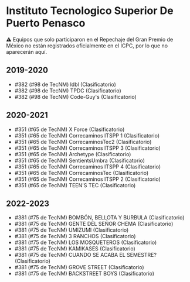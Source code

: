 # Instituto Tecnologico Superior De Puerto Penasco

:warning: Equipos que solo participaron en el Repechaje del Gran Premio de México no están registrados oficialmente en el ICPC, por lo que no aparecerán aquí.

## 2019-2020

- #382 (#98 de TecNM) ldbl (Clasificatorio)
- #382 (#98 de TecNM) TPDC (Clasificatorio)
- #382 (#98 de TecNM) Code-Guy's (Clasificatorio)

## 2020-2021

- #351 (#65 de TecNM) X Force (Clasificatorio)
- #351 (#65 de TecNM) Correcaminos ITSPP 1 (Clasificatorio)
- #351 (#65 de TecNM) CorrecaminosTec2 (Clasificatorio)
- #351 (#65 de TecNM) Correcaminos ITSPP 3 (Clasificatorio)
- #351 (#65 de TecNM) Archetype (Clasificatorio)
- #351 (#65 de TecNM) SentientsUmbra (Clasificatorio)
- #351 (#65 de TecNM) Correcaminos ITSPP 4 (Clasificatorio)
- #351 (#65 de TecNM) CorrecaminosTec (Clasificatorio)
- #351 (#65 de TecNM) Correcaminos ITSPP 2 (Clasificatorio)
- #351 (#65 de TecNM) TEEN'S TEC (Clasificatorio)

## 2022-2023

- #381 (#75 de TecNM) BOMBÓN, BELLOTA Y BURBULA (Clasificatorio)
- #381 (#75 de TecNM) GENTE DEL SEÑOR CHEMA (Clasificatorio)
- #381 (#75 de TecNM) UMIZUMI (Clasificatorio)
- #381 (#75 de TecNM) 3 RANCHOS (Clasificatorio)
- #381 (#75 de TecNM) LOS MOSQUETEROS (Clasificatorio)
- #381 (#75 de TecNM) KAMIKASES (Clasificatorio)
- #381 (#75 de TecNM) CUANDO SE ACABA EL SEMESTRE? (Clasificatorio)
- #381 (#75 de TecNM) GROVE STREET (Clasificatorio)
- #381 (#75 de TecNM) BACKSTREET BOYS (Clasificatorio)



